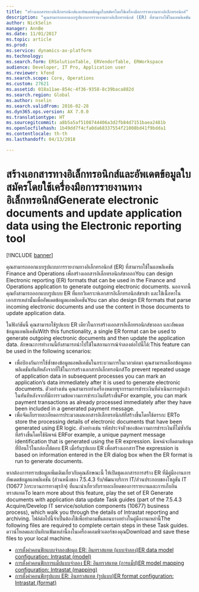 ```yaml
---
title: "สร้างเอกสารทางอิเล็กทรอนิกส์และอัพเดตข้อมูลใบสมัครโดยใช้เครื่องมือการรายงานทางอิเล็กทรอนิกส์"
description: "คุณสามารถออกแบบรูปแบบการรายงานทางอิเล็กทรอนิกส์ (ER) ที่สามารถใช้ในแอพลิเคชัน Finance and Operations เพื่อสร้างเอกสารอิเล็กทรอนิกส์ขาออก นอกจากนี้คุณยังสามารถออกแบบรูปแบบ ER ที่แยกวิเคราะห์เอกสารอิเล็กทรอนิกส์ขาเข้า และใช้เนื้อหาในเอกสารเหล่านั้นเพื่ออัพเดตข้อมูลแอพลิเคชัน"
author: NickSelin
manager: AnnBe
ms.date: 11/01/2017
ms.topic: article
ms.prod: 
ms.service: dynamics-ax-platform
ms.technology: 
ms.search.form: ERSolutionTable, ERVendorTable, ERWorkspace
audience: Developer, IT Pro, Application user
ms.reviewer: kfend
ms.search.scope: Core, Operations
ms.custom: 27621
ms.assetid: 018a11ae-854c-4f36-9358-8c39baca882d
ms.search.region: Global
ms.author: nselin
ms.search.validFrom: 2016-02-28
ms.dyn365.ops.version: AX 7.0.0
ms.translationtype: HT
ms.sourcegitcommit: a8b5a5af5108744406a3d2fb84d7151baea2481b
ms.openlocfilehash: 1b49dd7f4cfa0da68337554f21008bd41f9bdda1
ms.contentlocale: th-th
ms.lasthandoff: 04/13/2018

---
```


# <a name="generate-electronic-documents-and-update-application-data-using-the-electronic-reporting-tool"></a><span data-ttu-id="361d4-104">สร้างเอกสารทางอิเล็กทรอนิกส์และอัพเดตข้อมูลใบสมัครโดยใช้เครื่องมือการรายงานทางอิเล็กทรอนิกส์</span><span class="sxs-lookup"><span data-stu-id="361d4-104">Generate electronic documents and update application data using the Electronic reporting tool</span></span>

[!INCLUDE [banner](../includes/banner.md)]

<span data-ttu-id="361d4-105">คุณสามารถออกแบบรูปแบบการรายงานทางอิเล็กทรอนิกส์ (ER) ที่สามารถใช้ในแอพลิเคชัน Finance and Operations เพื่อสร้างเอกสารอิเล็กทรอนิกส์ขาออก</span><span class="sxs-lookup"><span data-stu-id="361d4-105">You can design Electronic reporting (ER) formats that can be used in the Finance and Operations application to generate outgoing electronic documents.</span></span> <span data-ttu-id="361d4-106">นอกจากนี้คุณยังสามารถออกแบบรูปแบบ ER ที่แยกวิเคราะห์เอกสารอิเล็กทรอนิกส์ขาเข้า และใช้เนื้อหาในเอกสารเหล่านั้นเพื่ออัพเดตข้อมูลแอพลิเคชัน</span><span class="sxs-lookup"><span data-stu-id="361d4-106">You can also design ER formats that parse incoming electronic documents and use the content in those documents to update application data.</span></span> 

<span data-ttu-id="361d4-107">ในฟังก์ชันนี้ คุณสามารถใช้รูปแบบ ER เดียวในการสร้างเอกสารอิเล็กทรอนิกส์ขาออก และอัพเดตข้อมูลแอพลิเคชัน</span><span class="sxs-lookup"><span data-stu-id="361d4-107">With this functionality, a single ER format can be used to generate outgoing electronic documents and then update the application data.</span></span> <span data-ttu-id="361d4-108">ลักษณะการทำงานนี้ยังสามารถนำไปใช้ในสถานการณ์จำลองต่อไปนี้ได้:</span><span class="sxs-lookup"><span data-stu-id="361d4-108">This feature can be used in the following scenarios:</span></span>

- <span data-ttu-id="361d4-109">เพื่อป้องกันการใช้ซ้ำของข้อมูลแอพลิเคชันในกระบวนการในเวลาต่อมา คุณสามารถเลือกข้อมูลแอพลิเคชันทันทีหลังจากที่ใช้ในการสร้างเอกสารอิเล็กทรอนิกส์</span><span class="sxs-lookup"><span data-stu-id="361d4-109">To prevent repeated usage of application data in subsequent processes you can mark an application’s data immediately after it is used to generate electronic documents.</span></span> <span data-ttu-id="361d4-110">ตัวอย่างเช่น คุณสามารถทำเครื่องหมายธุรกรรมการชำระเงินที่ดำเนินการอยู่แล้วในทันทีหลังจากที่มีการรวมข้อความการชำระเงินที่สร้างขึ้น</span><span class="sxs-lookup"><span data-stu-id="361d4-110">For example, you can mark payment transactions as already processed immediately after they have been included in a generated payment message.</span></span>
- <span data-ttu-id="361d4-111">เพื่อจัดเก็บรายละเอียดการประมวลผลเอกสารอิเล็กทรอนิกส์ที่สร้างขึ้นโดยใช้ตรรกะ ER</span><span class="sxs-lookup"><span data-stu-id="361d4-111">To store the processing details of electronic documents that have been generated using ER logic.</span></span> <span data-ttu-id="361d4-112">ตัวอย่างเช่น รหัสประจำตัวของข้อความการชำระเงินที่ไม่ซ้ำกันที่สร้างขึ้นโดยใช้นิพจน์ ER</span><span class="sxs-lookup"><span data-stu-id="361d4-112">For example, a unique payment message identification that is generated using the ER expression.</span></span> <span data-ttu-id="361d4-113">นิพจน์จะยึดตามข้อมูลที่ป้อนไว้ในกล่องโต้ตอบ ER เมื่อรันรูปแบบ ER เพื่อสร้างเอกสาร</span><span class="sxs-lookup"><span data-stu-id="361d4-113">The expression is based on information entered in the ER dialog box when the ER format is run to generate documents.</span></span>

<span data-ttu-id="361d4-114">หากต้องการทราบข้อมูลเพิ่มเติมเกี่ยวกับคุณลักษณะนี้ ให้เปิดชุดเอกสารการสร้าง ER ที่มีคู่มืองานการอัพเดตข้อมูลแอพลิเคชัน (ส่วนหนึ่งของ 7.5.4.3 รับ/พัฒนาบริการ IT/ส่วนประกอบของโซลูชัน IT (10677 )กระบวนการทางธุรกิจ) ที่แนะนำเกี่ยวกับรายละเอียดของการรายงานและการเก็บอินทราสแทต</span><span class="sxs-lookup"><span data-stu-id="361d4-114">To learn more about this feature, play the set of ER Generate documents with application data update Task guides (part of the 7.5.4.3 Acquire/Develop IT service/solution components (10677) business process), which walk you through the details of Intrastat reporting and archiving.</span></span> <span data-ttu-id="361d4-115">ไฟล์ต่อไปนี้จำเป็นต้องใช้เพื่อทำตามขั้นตอนบางอย่างในคู่มืองานเหล่านี้</span><span class="sxs-lookup"><span data-stu-id="361d4-115">The following files are required to complete certain steps in these Task guides.</span></span> <span data-ttu-id="361d4-116">ดาวน์โหลดและบันทึกแฟ้มเหล่านี้ลงในเครื่องคอมพิวเตอร์ของคุณ</span><span class="sxs-lookup"><span data-stu-id="361d4-116">Download and save these files to your local machine.</span></span>

- [<span data-ttu-id="361d4-117">การตั้งค่าคอนฟิกแบบจำลองข้อมูล ER: อินทราสแทต (แบบจำลอง)</span><span class="sxs-lookup"><span data-stu-id="361d4-117">ER data model configuration: Intrastat (model)</span></span>](https://go.microsoft.com/fwlink/?linkid=849038)
- [<span data-ttu-id="361d4-118">การตั้งค่าคอนฟิกการแม็ปแบบจำลอง ER: อินทราสแทต (การแม็ป)</span><span class="sxs-lookup"><span data-stu-id="361d4-118">ER model mapping configuration: Intrastat (mapping)</span></span>](https://go.microsoft.com/fwlink/?linkid=849038)
- [<span data-ttu-id="361d4-119">การตั้งค่าคอนฟิกรูปแบบ ER: อินทราสแทต (รูปแบบ)</span><span class="sxs-lookup"><span data-stu-id="361d4-119">ER format configuration: Intrastat (format)</span></span>](https://go.microsoft.com/fwlink/?linkid=849038)

